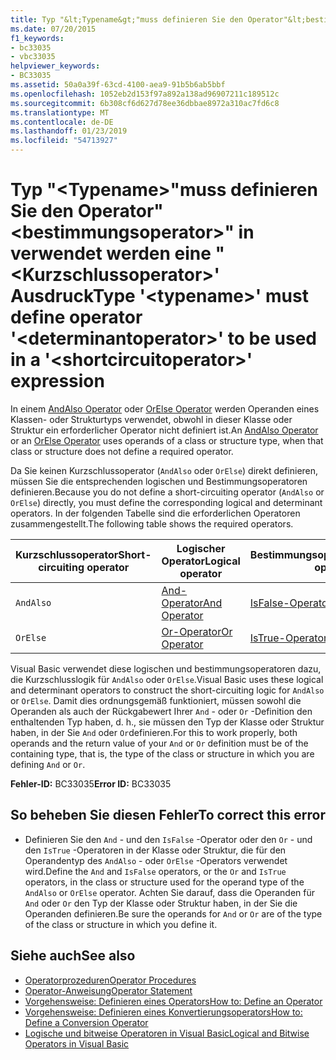 ```yaml
---
title: Typ "&lt;Typename&gt;"muss definieren Sie den Operator"&lt;bestimmungsoperator&gt;" in verwendet werden eine "&lt;Kurzschlussoperator&gt;' Ausdruck
ms.date: 07/20/2015
f1_keywords:
- bc33035
- vbc33035
helpviewer_keywords:
- BC33035
ms.assetid: 50a0a39f-63cd-4100-aea9-91b5b6ab5bbf
ms.openlocfilehash: 1052eb2d153f97a892a138ad96907211c189512c
ms.sourcegitcommit: 6b308cf6d627d78ee36dbbae8972a310ac7fd6c8
ms.translationtype: MT
ms.contentlocale: de-DE
ms.lasthandoff: 01/23/2019
ms.locfileid: "54713927"
---
```

# <a name="type-lttypenamegt-must-define-operator-ltdeterminantoperatorgt-to-be-used-in-a-ltshortcircuitoperatorgt-expression"></a><span data-ttu-id="d0de8-102">Typ "&lt;Typename&gt;"muss definieren Sie den Operator"&lt;bestimmungsoperator&gt;" in verwendet werden eine "&lt;Kurzschlussoperator&gt;' Ausdruck</span><span class="sxs-lookup"><span data-stu-id="d0de8-102">Type '&lt;typename&gt;' must define operator '&lt;determinantoperator&gt;' to be used in a '&lt;shortcircuitoperator&gt;' expression</span></span>
<span data-ttu-id="d0de8-103">In einem [AndAlso Operator](../../visual-basic/language-reference/operators/andalso-operator.md) oder [OrElse Operator](../../visual-basic/language-reference/operators/orelse-operator.md) werden Operanden eines Klassen- oder Strukturtyps verwendet, obwohl in dieser Klasse oder Struktur ein erforderlicher Operator nicht definiert ist.</span><span class="sxs-lookup"><span data-stu-id="d0de8-103">An [AndAlso Operator](../../visual-basic/language-reference/operators/andalso-operator.md) or an [OrElse Operator](../../visual-basic/language-reference/operators/orelse-operator.md) uses operands of a class or structure type, when that class or structure does not define a required operator.</span></span>  
  
 <span data-ttu-id="d0de8-104">Da Sie keinen Kurzschlussoperator (`AndAlso` oder `OrElse`) direkt definieren, müssen Sie die entsprechenden logischen und Bestimmungsoperatoren definieren.</span><span class="sxs-lookup"><span data-stu-id="d0de8-104">Because you do not define a short-circuiting operator (`AndAlso` or `OrElse`) directly, you must define the corresponding logical and determinant operators.</span></span> <span data-ttu-id="d0de8-105">In der folgenden Tabelle sind die erforderlichen Operatoren zusammengestellt.</span><span class="sxs-lookup"><span data-stu-id="d0de8-105">The following table shows the required operators.</span></span>  
  
|<span data-ttu-id="d0de8-106">Kurzschlussoperator</span><span class="sxs-lookup"><span data-stu-id="d0de8-106">Short-circuiting operator</span></span>|<span data-ttu-id="d0de8-107">Logischer Operator</span><span class="sxs-lookup"><span data-stu-id="d0de8-107">Logical operator</span></span>|<span data-ttu-id="d0de8-108">Bestimmungsoperator</span><span class="sxs-lookup"><span data-stu-id="d0de8-108">Determinant operator</span></span>|  
|--------------------------------|----------------------|--------------------------|  
|`AndAlso`|[<span data-ttu-id="d0de8-109">And-Operator</span><span class="sxs-lookup"><span data-stu-id="d0de8-109">And Operator</span></span>](../../visual-basic/language-reference/operators/and-operator.md)|[<span data-ttu-id="d0de8-110">IsFalse-Operator</span><span class="sxs-lookup"><span data-stu-id="d0de8-110">IsFalse Operator</span></span>](../../visual-basic/language-reference/operators/isfalse-operator.md)|  
|`OrElse`|[<span data-ttu-id="d0de8-111">Or-Operator</span><span class="sxs-lookup"><span data-stu-id="d0de8-111">Or Operator</span></span>](../../visual-basic/language-reference/operators/or-operator.md)|[<span data-ttu-id="d0de8-112">IsTrue-Operator</span><span class="sxs-lookup"><span data-stu-id="d0de8-112">IsTrue Operator</span></span>](../../visual-basic/language-reference/operators/istrue-operator.md)|  
  
 <span data-ttu-id="d0de8-113">Visual Basic verwendet diese logischen und bestimmungsoperatoren dazu, die Kurzschlusslogik für `AndAlso` oder `OrElse`.</span><span class="sxs-lookup"><span data-stu-id="d0de8-113">Visual Basic uses these logical and determinant operators to construct the short-circuiting logic for `AndAlso` or `OrElse`.</span></span> <span data-ttu-id="d0de8-114">Damit dies ordnungsgemäß funktioniert, müssen sowohl die Operanden als auch der Rückgabewert Ihrer `And` - oder `Or` -Definition den enthaltenden Typ haben, d. h., sie müssen den Typ der Klasse oder Struktur haben, in der Sie `And` oder `Or`definieren.</span><span class="sxs-lookup"><span data-stu-id="d0de8-114">For this to work properly, both operands and the return value of your `And` or `Or` definition must be of the containing type, that is, the type of the class or structure in which you are defining `And` or `Or`.</span></span>  
  
 <span data-ttu-id="d0de8-115">**Fehler-ID:** BC33035</span><span class="sxs-lookup"><span data-stu-id="d0de8-115">**Error ID:** BC33035</span></span>  
  
## <a name="to-correct-this-error"></a><span data-ttu-id="d0de8-116">So beheben Sie diesen Fehler</span><span class="sxs-lookup"><span data-stu-id="d0de8-116">To correct this error</span></span>  
  
-   <span data-ttu-id="d0de8-117">Definieren Sie den `And` - und den `IsFalse` -Operator oder den `Or` - und den `IsTrue` -Operatoren in der Klasse oder Struktur, die für den Operandentyp des `AndAlso` - oder `OrElse` -Operators verwendet wird.</span><span class="sxs-lookup"><span data-stu-id="d0de8-117">Define the `And` and `IsFalse` operators, or the `Or` and `IsTrue` operators, in the class or structure used for the operand type of the `AndAlso` or `OrElse` operator.</span></span> <span data-ttu-id="d0de8-118">Achten Sie darauf, dass die Operanden für `And` oder `Or` den Typ der Klasse oder Struktur haben, in der Sie die Operanden definieren.</span><span class="sxs-lookup"><span data-stu-id="d0de8-118">Be sure the operands for `And` or `Or` are of the type of the class or structure in which you define it.</span></span>  
  
## <a name="see-also"></a><span data-ttu-id="d0de8-119">Siehe auch</span><span class="sxs-lookup"><span data-stu-id="d0de8-119">See also</span></span>
- [<span data-ttu-id="d0de8-120">Operatorprozeduren</span><span class="sxs-lookup"><span data-stu-id="d0de8-120">Operator Procedures</span></span>](../../visual-basic/programming-guide/language-features/procedures/operator-procedures.md)
- [<span data-ttu-id="d0de8-121">Operator-Anweisung</span><span class="sxs-lookup"><span data-stu-id="d0de8-121">Operator Statement</span></span>](../../visual-basic/language-reference/statements/operator-statement.md)
- [<span data-ttu-id="d0de8-122">Vorgehensweise: Definieren eines Operators</span><span class="sxs-lookup"><span data-stu-id="d0de8-122">How to: Define an Operator</span></span>](../../visual-basic/programming-guide/language-features/procedures/how-to-define-an-operator.md)
- [<span data-ttu-id="d0de8-123">Vorgehensweise: Definieren eines Konvertierungsoperators</span><span class="sxs-lookup"><span data-stu-id="d0de8-123">How to: Define a Conversion Operator</span></span>](../../visual-basic/programming-guide/language-features/procedures/how-to-define-a-conversion-operator.md)
- [<span data-ttu-id="d0de8-124">Logische und bitweise Operatoren in Visual Basic</span><span class="sxs-lookup"><span data-stu-id="d0de8-124">Logical and Bitwise Operators in Visual Basic</span></span>](../../visual-basic/programming-guide/language-features/operators-and-expressions/logical-and-bitwise-operators.md)
